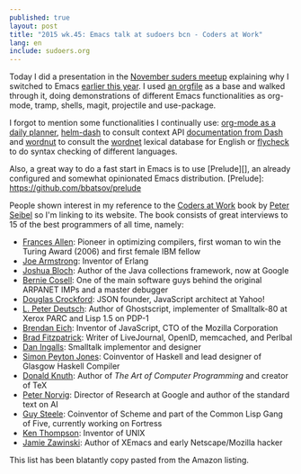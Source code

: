 ```yaml
---
published: true
layout: post
title: "2015 wk.45: Emacs talk at sudoers bcn - Coders at Work"
lang: en
include: sudoers.org
---
```


Today I did a presentation in the [November suders meetup][sudoers201511] explaining why I switched to Emacs [earlier this year][]. I used [an orgfile][] as a base and walked through it, doing demonstrations of different Emacs functionalities as org-mode, tramp, shells, magit, projectile and use-package.

[sudoers201511]: http://lanyrd.com/2015/sudoersbcn/
[earlier this year]: /2015/03/04/emacs/
[Coders at work]: http://codersatwork.com/
[an orgfile]: /s/2015/11/sudoers.org

I forgot to mention some functionalities I continually use: [org-mode as a daily planner][], [helm-dash][] to consult context API [documentation from Dash][] and [wordnut][] to consult the [wordnet][] lexical database for English or [flycheck][] to do syntax checking of different languages.

Also, a great way to do a fast start in Emacs is to use [Prelude][], an already configured and somewhat opinionated Emacs distribution.
[Prelude]: https://github.com/bbatsov/prelude

[helm-dash]: https://github.com/areina/helm-dash
[org-mode as a daily planner]: http://newartisans.com/2007/08/using-org-mode-as-a-day-planner/
[documentation from Dash]: https://kapeli.com/dash#docsets
[wordnut]: https://github.com/gromnitsky/wordnut
[wordnet]: http://wordnet.princeton.edu/
[flycheck]: http://www.flycheck.org/

People shown interest in my reference to the [Coders at Work][] book by [Peter Seibel][] so I'm linking to its website. The book consists of great interviews to 15 of the best programmers of all time, namely:

[Peter Seibel]: http://www.gigamonkeys.com/

- [Frances Allen][]: Pioneer in optimizing compilers, first woman to win the Turing Award (2006) and first female IBM fellow
- [Joe Armstrong][]: Inventor of Erlang
- [Joshua Bloch][]: Author of the Java collections framework, now at Google
- [Bernie Cosell][]: One of the main software guys behind the original ARPANET IMPs and a master debugger
- [Douglas Crockford][]: JSON founder, JavaScript architect at Yahoo!
- [L. Peter Deutsch][]: Author of Ghostscript, implementer of Smalltalk-80 at Xerox PARC and Lisp 1.5 on PDP-1
- [Brendan Eich][]: Inventor of JavaScript, CTO of the Mozilla Corporation
- [Brad Fitzpatrick][]: Writer of LiveJournal, OpenID, memcached, and Perlbal
- [Dan Ingalls][]: Smalltalk implementor and designer
- [Simon Peyton Jones][]: Coinventor of Haskell and lead designer of Glasgow Haskell Compiler
- [Donald Knuth][]: Author of _The Art of Computer Programming_ and creator of TeX
- [Peter Norvig][]: Director of Research at Google and author of the standard text on AI
- [Guy Steele][]: Coinventor of Scheme and part of the Common Lisp Gang of Five, currently working on Fortress
- [Ken Thompson][]: Inventor of UNIX
- [Jamie Zawinski][]: Author of XEmacs and early Netscape/Mozilla hacker

[Frances Allen]: http://codersatwork.com/fran-allen.html
[Joe Armstrong]: http://codersatwork.com/joe-armstrong.html
[Joshua Bloch]: http://codersatwork.com/joshua-bloch.html
[Bernie Cosell]: http://codersatwork.com/bernie-cosell.html
[Douglas Crockford]: http://codersatwork.com/douglas-crockford.html
[L. Peter Deutsch]: http://codersatwork.com/l-peter-deutsch.html
[Brendan Eich]: http://codersatwork.com/brendan-eich.html
[Brad Fitzpatrick]: http://codersatwork.com/brad-fitzpatrick.html
[Dan Ingalls]: http://codersatwork.com/dan-ingalls.html
[Simon Peyton Jones]: http://codersatwork.com/simon-peyton-jones.html
[Donald Knuth]: http://codersatwork.com/donald-knuth.html
[Peter Norvig]: http://codersatwork.com/peter-norvig.html
[Guy Steele]: http://codersatwork.com/guy-steele.html
[Ken Thompson]: http://codersatwork.com/ken-thompson.html
[Jamie Zawinski]: http://codersatwork.com/jamie-zawinski.html

This list has been blatantly copy pasted from the Amazon listing.

